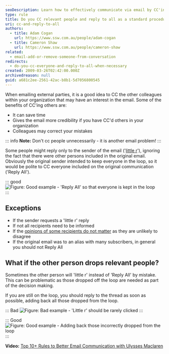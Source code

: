 ```yaml
---
seoDescription: Learn how to effectively communicate via email by CC'ing colleagues and replying to all relevant parties.
type: rule
title: Do you CC relevant people and reply to all as a standard procedure?
uri: cc-and-reply-to-all
authors:
  - title: Adam Cogan
    url: https://www.ssw.com.au/people/adam-cogan
  - title: Cameron Shaw
    url: https://www.ssw.com.au/people/cameron-shaw
related:
  - email-add-or-remove-someone-from-conversation
redirects:
  - do-you-cc-everyone-and-reply-to-all-when-necessary
created: 2009-03-26T02:42:00.000Z
archivedreason: null
guid: a681c2ee-2561-42ac-b8b1-5d7056800545
---
```


When emailing external parties, it is a good idea to CC the other colleagues within your organization that may have an interest in the email. Some of the benefits of CC'ing others are:

* It can save time
* Gives the email more credibility if you have CC'd others in your organization
* Colleagues may correct your mistakes

<!--endintro-->

::: info
**Note:** Don't cc people unnecessarily - it is another email problem!
:::

Some people might reply only to the sender of the email ('[little r](https://www.netlingo.com/word/little-r.php)'), ignoring the fact that there were other persons included in the original email. Obviously the original sender intended to keep everyone in the loop, so it would be polite to CC everyone included on the original communication ('Reply All').

::: good  
![Figure: Good example - 'Reply All' so that everyone is kept in the loop](2021-04-12_11-22-09.png)  
:::

## Exceptions

* If the sender requests a 'little r' reply
* If not all recipients need to be informed
* If the [opinions of some recipients do not matter](/email-add-or-remove-someone-from-conversation) as they are unlikely to disagree
* If the original email was to an alias with many subscribers, in general you should not Reply All

## What if the other person drops relevant people?

Sometimes the other person will 'little r' instead of 'Reply All' by mistake. This can be problematic as those dropped off the loop are needed as part of the decision making.

If you are still on the loop, you should reply to the thread as soon as possible, adding back all those dropped from the loop.

::: Bad
![Figure: Bad example - 'Little r' should be rarely clicked](2021-04-12_11-22-10.png)
:::

::: Good
![Figure: Good example - Adding back those incorrectly dropped from the loop](2021-04-12_11-30-35.png)
:::

**Video:** [Top 10+ Rules to Better Email Communication with Ulysses Maclaren](https://www.youtube.com/watch?v=LAqRokqq4jI)
